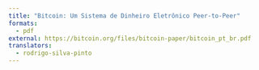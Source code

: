 ```yaml
---
title: "Bitcoin: Um Sistema de Dinheiro Eletrônico Peer-to-Peer"
formats:
  - pdf
external: https://bitcoin.org/files/bitcoin-paper/bitcoin_pt_br.pdf
translators:
  - rodrigo-silva-pinto
---
```

